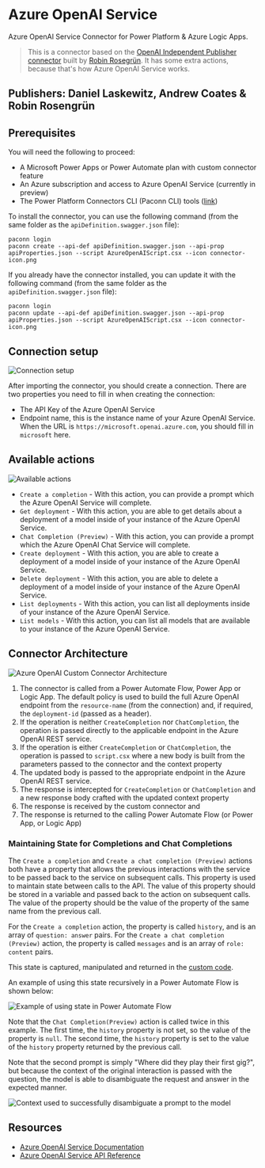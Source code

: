 # Azure OpenAI Service

Azure OpenAI Service Connector for Power Platform & Azure Logic Apps.

> This is a connector based on the [OpenAI Independent Publisher connector](https://learn.microsoft.com/connectors/openaiip/) built by [Robin Rosegrün](https://linktr.ee/r2power). It has some extra actions, because that's how Azure OpenAI Service works.

## Publishers: Daniel Laskewitz, Andrew Coates & Robin Rosengrün

## Prerequisites

You will need the following to proceed:

* A Microsoft Power Apps or Power Automate plan with custom connector feature
* An Azure subscription and access to Azure OpenAI Service (currently in preview)
* The Power Platform Connectors CLI (Paconn CLI) tools ([link](https://learn.microsoft.com/connectors/custom-connectors/paconn-cli))

To install the connector, you can use the following command (from the same folder as the `apiDefinition.swagger.json` file):

```pwsh
paconn login
paconn create --api-def apiDefinition.swagger.json --api-prop apiProperties.json --script AzureOpenAIScript.csx --icon connector-icon.png
```

If you already have the connector installed, you can update it with the following command (from the same folder as the `apiDefinition.swagger.json` file):

```pwsh
paconn login
paconn update --api-def apiDefinition.swagger.json --api-prop apiProperties.json --script AzureOpenAIScript.csx --icon connector-icon.png
```

## Connection setup

![Connection setup](./resources/create-connection.png)

After importing the connector, you should create a  connection. There are two properties you need to fill in when creating the connection:

* The API Key of the Azure OpenAI Service
* Endpoint name, this is the instance name of your Azure OpenAI Service. When the URL is `https://microsoft.openai.azure.com`, you should fill in `microsoft` here.

## Available actions

![Available actions](./resources/available-actions.png)

* `Create a completion` - With this action, you can provide a prompt which the Azure OpenAI Service will complete.
* `Get deployment` - With this action, you are able to get details about a deployment of a model inside of your instance of the Azure OpenAI Service.
* `Chat Completion (Preview)` - With this action, you can provide a prompt which the Azure OpenAI Chat Service will complete.
* `Create deployment` - With this action, you are able to create a deployment of a model inside of your instance of the Azure OpenAI Service.
* `Delete deployment` - With this action, you are able to delete a deployment of a model inside of your instance of the Azure OpenAI Service.
* `List deployments` - With this action, you can list all deployments inside of your instance of the Azure OpenAI Service.
* `List models` - With this action, you can list all models that are available to your instance of the Azure OpenAI Service.

## Connector Architecture

![Azure OpenAI Custom Connector Architecture](./resources/azure-openai-custom-connector-architecture.png)

1. The connector is called from a Power Automate Flow, Power App or Logic App. The default policy is used to build the full Azure OpenAI endpoint from the `resource-name` (from the connection) and, if required, the `deployment-id` (passed as a header).
1. If the operation is neither `CreateCompletion` nor `ChatCompletion`, the operation is passed directly to the applicable endpoint in the Azure OpenAI REST service.
1. If the operation is either `CreateCompletion` or `ChatCompletion`, the operation is passed to `script.csx` where a new body is built from the parameters passed to the connector and the context property
1. The updated body is passed to the appropriate endpoint in the Azure OpenAI REST service.
1. The response is intercepted for `CreateCompletion` or `ChatCompletion` and a new response body crafted with the updated context property
1. The response is received by the custom connector and
1. The response is returned to the calling Power Automate Flow (or Power App, or Logic App)

### Maintaining State for Completions and Chat Completions

The `Create a completion` and `Create a chat completion (Preview)` actions both have a property that allows the previous interactions with the service to be passed back to the service on subsequent calls. This property is used to maintain state between calls to the API. The value of this property should be stored in a variable and passed back to the action on subsequent calls. The value of the property should be the value of the property of the same name from the previous call.

For the `Create a completion` action, the property is called `history`, and is an array of `question: answer` pairs. For the `Create a chat completion (Preview)` action, the property is called `messages` and is an array of `role: content` pairs.

This state is captured, manipulated and returned in the [custom code](./script.csx).

An example of using this state recursively in a Power Automate Flow is shown below:

![Example of using state in Power Automate Flow](./resources/passing-context-to-azure-openai-custom-connector.png)

Note that the `Chat Completion(Preview)` action is called twice in this example. The first time, the `history` property is not set, so the value of the property is `null`. The second time, the `history` property is set to the value of the `history` property returned by the previous call.

Note that the second prompt is simply "Where did they play their first gig?", but because the context of the original interaction is passed with the question, the model is able to disambiguate the request and answer in the expected manner.

![Context used to successfully disambiguate a prompt to the model](./resources/context-passed-to-azure-openai-custom-connector.png)

## Resources

* [Azure OpenAI Service Documentation](https://learn.microsoft.com/azure/cognitive-services/openai/)
* [Azure OpenAI Service API Reference](https://learn.microsoft.com/azure/cognitive-services/openai/reference)
